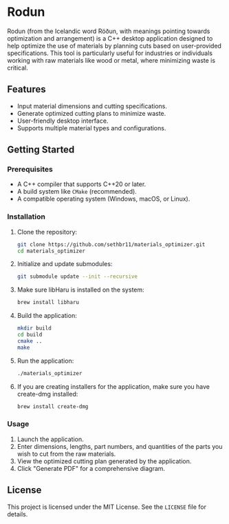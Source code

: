 # Rodun

Rodun (from the Icelandic word Röðun, with meanings pointing towards optimization and arrangement) is a C++ desktop application designed to help optimize the use of materials by planning cuts based on user-provided specifications. This tool is particularly useful for industries or individuals working with raw materials like wood or metal, where minimizing waste is critical.

## Features

- Input material dimensions and cutting specifications.
- Generate optimized cutting plans to minimize waste.
- User-friendly desktop interface.
- Supports multiple material types and configurations.

## Getting Started

### Prerequisites

- A C++ compiler that supports C++20 or later.
- A build system like `CMake` (recommended).
- A compatible operating system (Windows, macOS, or Linux).

### Installation

1. Clone the repository:

   ```bash
   git clone https://github.com/sethbr11/materials_optimizer.git
   cd materials_optimizer
   ```

2. Initialize and update submodules:

   ```bash
   git submodule update --init --recursive
   ```

3. Make sure libHaru is installed on the system:

   ```bash
   brew install libharu
   ```

4. Build the application:

   ```bash
   mkdir build
   cd build
   cmake ..
   make
   ```

5. Run the application:

   ```bash
   ./materials_optimizer
   ```

6. If you are creating installers for the application, make sure you have create-dmg installed:

   ```bash
   brew install create-dmg
   ```

### Usage

1. Launch the application.
2. Enter dimensions, lengths, part numbers, and quantities of the parts you wish to cut from the raw materials.
3. View the optimized cutting plan generated by the application.
4. Click "Generate PDF" for a comprehensive diagram.

## License

This project is licensed under the MIT License. See the `LICENSE` file for details.
